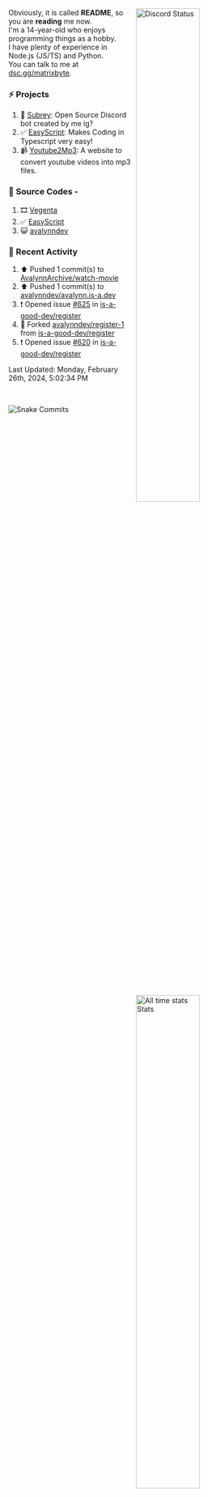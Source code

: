 <a href="https://discord.com/users/735059235141845003" target="_blank">
	<img width="50%" align="right" alt="Discord Status" src="https://lanyard.cnrad.dev/api/735059235141845003?bg=1f1f1f&borderRadius=5px">
</a>
<a href="https://wakatime.com/@Avalynn" target="_blank">
	<img width="50%" align="right" alt="All time stats Stats" src="https://github-readme-stats.vercel.app/api/wakatime?username=avalynn&border_radius=5px&theme=dark&bg_color=1f1f1f&border_color=1f1f1f&icon_color=58a6ff&show_icons=true&disable_animations=true&custom_title=All%20Time%20Stats&v=2">
</a>

<div align="left">
Obviously, it is called <b>README</b>, so you are <b>reading</b> me now.<br> 
I'm a 14-year-old who enjoys programming things as a hobby. <br>
I have plenty of experience in Node.js (JS/TS) and Python.<br>
You can talk to me at <a href="https://dsc.gg/matrixbyte">dsc.gg/matrixbyte</a>.<br>
</div>

### ⚡ Projects
1. 🤖 [Subrey](https://github.com/bettercodehelp/Subrey): Open Source Discord bot created by me ig?
2. ✅ [EasyScript](https://www.npmjs.com/package/easyscript.ts): Makes Coding in Typescript very easy!
3. 📹 [Youtube2Mp3](https://yt2mp3.is-an.app): A website to convert youtube videos into mp3 files.
<!--4. ✅ [Ecorn](website_link): A Ecommerce website made with nextjs for my beloved Sahasra-->
<!--5. 😺 [avalynndev](https://avalynn.is-a-good.dev): Avalynndev's official profile website.-->

### 📄 Source Codes -
1. 🎞️ [Vegenta](https://github.com/avalynndev/vegenta)
2. ✅ [EasyScript](https://github.com/EasyScriptJS/EasyScript)
3. 😺 [avalynndev](https://github.com/uzukidev/avalynndev)

### 📄 Recent Activity

<!--RECENT_ACTIVITY:start-->
1. ⬆️ Pushed 1 commit(s) to [AvalynnArchive/watch-movie](https://github.com/AvalynnArchive/watch-movie)<br>
2. ⬆️ Pushed 1 commit(s) to [avalynndev/avalynn.is-a.dev](https://github.com/avalynndev/avalynn.is-a.dev)<br>
3. ❗️ Opened issue [#625](https://github.com/is-a-good-dev/register/issues/625) in [is-a-good-dev/register](https://github.com/is-a-good-dev/register)<br>
4. 🔱 Forked [avalynndev/register-1](https://github.com/avalynndev/register-1) from [is-a-good-dev/register](https://github.com/is-a-good-dev/register)<br>
5. ❗️ Opened issue [#620](https://github.com/is-a-good-dev/register/issues/620) in [is-a-good-dev/register](https://github.com/is-a-good-dev/register)<br>
<!--RECENT_ACTIVITY:end-->

<!--RECENT_ACTIVITY:last_update-->
Last Updated: Monday, February 26th, 2024, 5:02:34 PM
<!--RECENT_ACTIVITY:last_update_end-->

<br />

![Snake Commits](https://raw.githubusercontent.com/avalynndev/avalynndev/output/github-contribution-grid-snake.svg)

